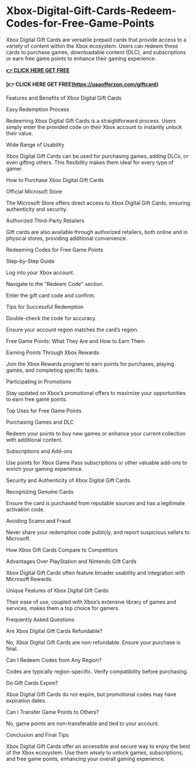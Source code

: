 # Xbox-Digital-Gift-Cards-Redeem-Codes-for-Free-Game-Points
Xbox Digital Gift Cards are versatile prepaid cards that provide access to a variety of content within the Xbox ecosystem. Users can redeem these cards to purchase games, downloadable content (DLC), and subscriptions or earn free game points to enhance their gaming experience.




**[👉 CLICK HERE GET FREE](https://usaofferzon.com/xbox)**




**[👉 CLICK HERE GET FREE]https://usaofferzon.com/giftcard)**




Features and Benefits of Xbox Digital Gift Cards

Easy Redemption Process

Redeeming Xbox Digital Gift Cards is a straightforward process. Users simply enter the provided code on their Xbox account to instantly unlock their value.

Wide Range of Usability

Xbox Digital Gift Cards can be used for purchasing games, adding DLCs, or even gifting others. This flexibility makes them ideal for every type of gamer.

How to Purchase Xbox Digital Gift Cards

Official Microsoft Store

The Microsoft Store offers direct access to Xbox Digital Gift Cards, ensuring authenticity and security.

Authorized Third-Party Retailers

Gift cards are also available through authorized retailers, both online and in physical stores, providing additional convenience.

Redeeming Codes for Free Game Points

Step-by-Step Guide

Log into your Xbox account.

Navigate to the "Redeem Code" section.

Enter the gift card code and confirm.

Tips for Successful Redemption

Double-check the code for accuracy.

Ensure your account region matches the card’s region.

Free Game Points: What They Are and How to Earn Them

Earning Points Through Xbox Rewards

Join the Xbox Rewards program to earn points for purchases, playing games, and completing specific tasks.

Participating in Promotions

Stay updated on Xbox’s promotional offers to maximize your opportunities to earn free game points.

Top Uses for Free Game Points

Purchasing Games and DLC

Redeem your points to buy new games or enhance your current collection with additional content.

Subscriptions and Add-ons

Use points for Xbox Game Pass subscriptions or other valuable add-ons to enrich your gaming experience.

Security and Authenticity of Xbox Digital Gift Cards

Recognizing Genuine Cards

Ensure the card is purchased from reputable sources and has a legitimate activation code.

Avoiding Scams and Fraud

Never share your redemption code publicly, and report suspicious sellers to Microsoft.

How Xbox Gift Cards Compare to Competitors

Advantages Over PlayStation and Nintendo Gift Cards

Xbox Digital Gift Cards often feature broader usability and integration with Microsoft Rewards.

Unique Features of Xbox Digital Gift Cards

Their ease of use, coupled with Xbox’s extensive library of games and services, makes them a top choice for gamers.

Frequently Asked Questions

Are Xbox Digital Gift Cards Refundable?

No, Xbox Digital Gift Cards are non-refundable. Ensure your purchase is final.

Can I Redeem Codes from Any Region?

Codes are typically region-specific. Verify compatibility before purchasing.

Do Gift Cards Expire?

Xbox Digital Gift Cards do not expire, but promotional codes may have expiration dates.

Can I Transfer Game Points to Others?

No, game points are non-transferable and tied to your account.

Conclusion and Final Tips

Xbox Digital Gift Cards offer an accessible and secure way to enjoy the best of the Xbox ecosystem. Use them wisely to unlock games, subscriptions, and free game points, enhancing your overall gaming experience.
